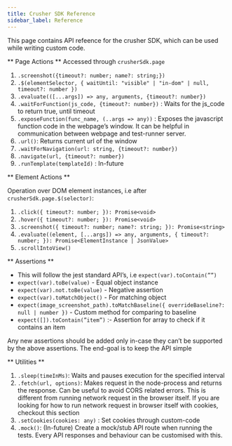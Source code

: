 ```yaml
---
title: Crusher SDK Reference
sidebar_label: Reference
---
```

This page contains API refeence for the crusher SDK, which can be used while writing custom
code.

** Page Actions **
Accessed through `crusherSdk.page`

1. `.screenshot({timeout?: number; name?: string;})`
2. `.$(elementSelector, { waitUntil: "visible" | "in-dom" | null, timeout?: number })`
3. `.evaluate(([...args]) => any, arguments, {timeout?: number})`
4. `.waitForFunction(js_code, {timeout?: number})` : Waits for the js_code to return true, until timeout
5. `.exposeFunction(func_name, (..args => any))` : Exposes the javascript function code in the webpage’s window. It can be helpful in communication between webpage and test-runner server.
6. `.url()`: Returns current url of the window
7. `.waitForNavigation(url: string, {timeout?: number})`
8. `.navigate(url, {timeout?: number})`
9. `.runTemplate(templateId)` : In-future

** Element Actions **

Operation over DOM element instances, i.e after `crusherSdk.page.$(selector)`:

1. `.click({ timeout?: number; }): Promise<void>`
2. `.hover({ timeout?: number; }): Promise<void>`
3. `.screenshot({ timeout?: number; name?: string; }): Promise<string>`
4. `.evaluate((element, [...args]) => any, arguments, { timeout?: number; }): Promise<ElementInstance | JsonValue>`
5. `.scrollIntoView()`

** Assertions **
- This will follow the jest standard API’s, i.e `expect(var).toContain(””)`
- `expect(var).toBe(value)` - Equal object instance
- `expect(var).not.toBe(value)` - Negative assertion
- `expect(var).toMatchObject()` - For matching object
- `expect(image_screenshot_path).toMatchBaseline({ overrideBaseline?: null | number })` - Custom method for comparing to baseline
- `expect([]).toContain(”item”)` :- Assertion for array to check if it contains an item

Any new assertions should be added only in-case they can’t be supported by the above assertions. The end-goal is to keep the API simple

** Utilities **

1. `.sleep(timeInMs)`: Waits and pauses execution for the specified interval
2. `.fetch(url, options)`: Makes request in the node-process and returns the response. Can be useful to avoid CORS related errors. This is different from running network request in the browser itself. If you are looking for how to run network request in browser itself with cookies, checkout this section
3. `.setCookies(cookies: any)` : Set cookies through custom-code
4. `.mock()`: (In-future) Create a mock/stub API route when running the tests. Every API responses and behaviour can be customised with this.